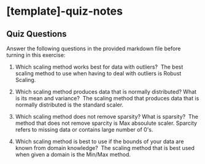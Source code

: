 # [template]-quiz-notes

## Quiz Questions
Answer the following questions in the provided markdown file before turning in this exercise:


1. Which scaling method works best for data with outliers? 
The best scaling method to use when having to deal with outliers is Robust Scaling.

2. Which scaling method produces data that is normally distributed? What is its mean and variance? 
The scaling method that produces data that is normally distributed is the standard scaler.

3. Which scaling method does not remove sparsity? What is sparsity? 
The method that does not remove sparcity is Max absoulute scaler. Sparcity refers to missing data or contains large number of 0's.

4. Which scaling method is best to use if the bounds of your data are known from domain knowledge? 
The scaling method that is best used when given a domain is the Min/Max method.


